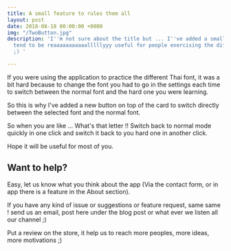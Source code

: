 ```yaml
---
title: A small feature to rules them all
layout: post
date: 2018-08-18 00:00:00 +0000
img: "/TwoButton.jpg"
description: 'I''m not sure about the title but ... I''ve added a small feature which
  tend to be reaaaaaaaaaaalllllyyy useful for people exercising the different font
  ;) '

---
```

If you were using the application to practice the different Thai font, it was a bit hard because to change the font you had to go in the settings each time to switch between the normal font and the hard one you were learning.

So this is why I've added a new button on top of the card to switch directly between the selected font and the normal font.

So when you are like ... What's that letter !! Switch back to normal mode quickly in one click and switch it back to you hard one in another click.

Hope it will be useful for most of you.

## Want to help?

Easy, let us know what you think about the app (Via the contact form, or in app there is a feature in the About section).

If you have any kind of issue or suggestions or feature request, same same ! send us an email, post here under the blog post or what ever we listen all our channel ;)

Put a review on the store, it help us to reach more peoples, more ideas, more motivations ;)